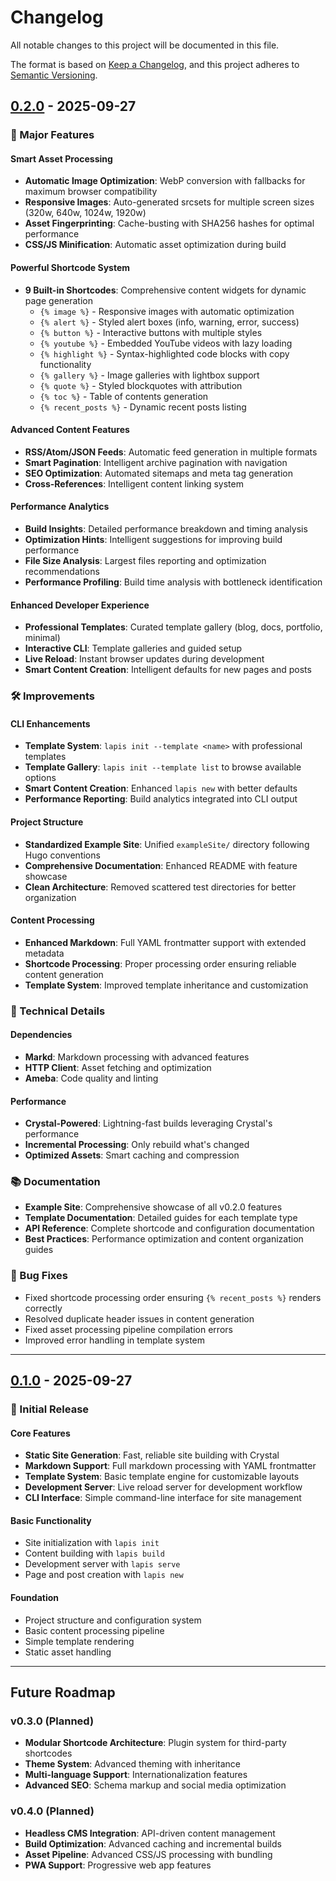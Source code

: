 # Changelog

All notable changes to this project will be documented in this file.

The format is based on [Keep a Changelog](https://keepachangelog.com/en/1.0.0/),
and this project adheres to [Semantic Versioning](https://semver.org/spec/v2.0.0.html).

## [0.2.0] - 2025-09-27

### 🚀 Major Features

#### Smart Asset Processing
- **Automatic Image Optimization**: WebP conversion with fallbacks for maximum browser compatibility
- **Responsive Images**: Auto-generated srcsets for multiple screen sizes (320w, 640w, 1024w, 1920w)
- **Asset Fingerprinting**: Cache-busting with SHA256 hashes for optimal performance
- **CSS/JS Minification**: Automatic asset optimization during build

#### Powerful Shortcode System
- **9 Built-in Shortcodes**: Comprehensive content widgets for dynamic page generation
  - `{% image %}` - Responsive images with automatic optimization
  - `{% alert %}` - Styled alert boxes (info, warning, error, success)
  - `{% button %}` - Interactive buttons with multiple styles
  - `{% youtube %}` - Embedded YouTube videos with lazy loading
  - `{% highlight %}` - Syntax-highlighted code blocks with copy functionality
  - `{% gallery %}` - Image galleries with lightbox support
  - `{% quote %}` - Styled blockquotes with attribution
  - `{% toc %}` - Table of contents generation
  - `{% recent_posts %}` - Dynamic recent posts listing

#### Advanced Content Features
- **RSS/Atom/JSON Feeds**: Automatic feed generation in multiple formats
- **Smart Pagination**: Intelligent archive pagination with navigation
- **SEO Optimization**: Automated sitemaps and meta tag generation
- **Cross-References**: Intelligent content linking system

#### Performance Analytics
- **Build Insights**: Detailed performance breakdown and timing analysis
- **Optimization Hints**: Intelligent suggestions for improving build performance
- **File Size Analysis**: Largest files reporting and optimization recommendations
- **Performance Profiling**: Build time analysis with bottleneck identification

#### Enhanced Developer Experience
- **Professional Templates**: Curated template gallery (blog, docs, portfolio, minimal)
- **Interactive CLI**: Template galleries and guided setup
- **Live Reload**: Instant browser updates during development
- **Smart Content Creation**: Intelligent defaults for new pages and posts

### 🛠️ Improvements

#### CLI Enhancements
- **Template System**: `lapis init --template <name>` with professional templates
- **Template Gallery**: `lapis init --template list` to browse available options
- **Smart Content Creation**: Enhanced `lapis new` with better defaults
- **Performance Reporting**: Build analytics integrated into CLI output

#### Project Structure
- **Standardized Example Site**: Unified `exampleSite/` directory following Hugo conventions
- **Comprehensive Documentation**: Enhanced README with feature showcase
- **Clean Architecture**: Removed scattered test directories for better organization

#### Content Processing
- **Enhanced Markdown**: Full YAML frontmatter support with extended metadata
- **Shortcode Processing**: Proper processing order ensuring reliable content generation
- **Template System**: Improved template inheritance and customization

### 🔧 Technical Details

#### Dependencies
- **Markd**: Markdown processing with advanced features
- **HTTP Client**: Asset fetching and optimization
- **Ameba**: Code quality and linting

#### Performance
- **Crystal-Powered**: Lightning-fast builds leveraging Crystal's performance
- **Incremental Processing**: Only rebuild what's changed
- **Optimized Assets**: Smart caching and compression

### 📚 Documentation
- **Example Site**: Comprehensive showcase of all v0.2.0 features
- **Template Documentation**: Detailed guides for each template type
- **API Reference**: Complete shortcode and configuration documentation
- **Best Practices**: Performance optimization and content organization guides

### 🐛 Bug Fixes
- Fixed shortcode processing order ensuring `{% recent_posts %}` renders correctly
- Resolved duplicate header issues in content generation
- Fixed asset processing pipeline compilation errors
- Improved error handling in template system

---

## [0.1.0] - 2025-09-27

### 🎉 Initial Release

#### Core Features
- **Static Site Generation**: Fast, reliable site building with Crystal
- **Markdown Support**: Full markdown processing with YAML frontmatter
- **Template System**: Basic template engine for customizable layouts
- **Development Server**: Live reload server for development workflow
- **CLI Interface**: Simple command-line interface for site management

#### Basic Functionality
- Site initialization with `lapis init`
- Content building with `lapis build`
- Development server with `lapis serve`
- Page and post creation with `lapis new`

#### Foundation
- Project structure and configuration system
- Basic content processing pipeline
- Simple template rendering
- Static asset handling

---

## Future Roadmap

### v0.3.0 (Planned)
- **Modular Shortcode Architecture**: Plugin system for third-party shortcodes
- **Theme System**: Advanced theming with inheritance
- **Multi-language Support**: Internationalization features
- **Advanced SEO**: Schema markup and social media optimization

### v0.4.0 (Planned)
- **Headless CMS Integration**: API-driven content management
- **Build Optimization**: Advanced caching and incremental builds
- **Asset Pipeline**: Advanced CSS/JS processing with bundling
- **PWA Support**: Progressive web app features

[0.2.0]: https://github.com/lapis-lang/lapis/compare/v0.1.0...v0.2.0
[0.1.0]: https://github.com/lapis-lang/lapis/releases/tag/v0.1.0